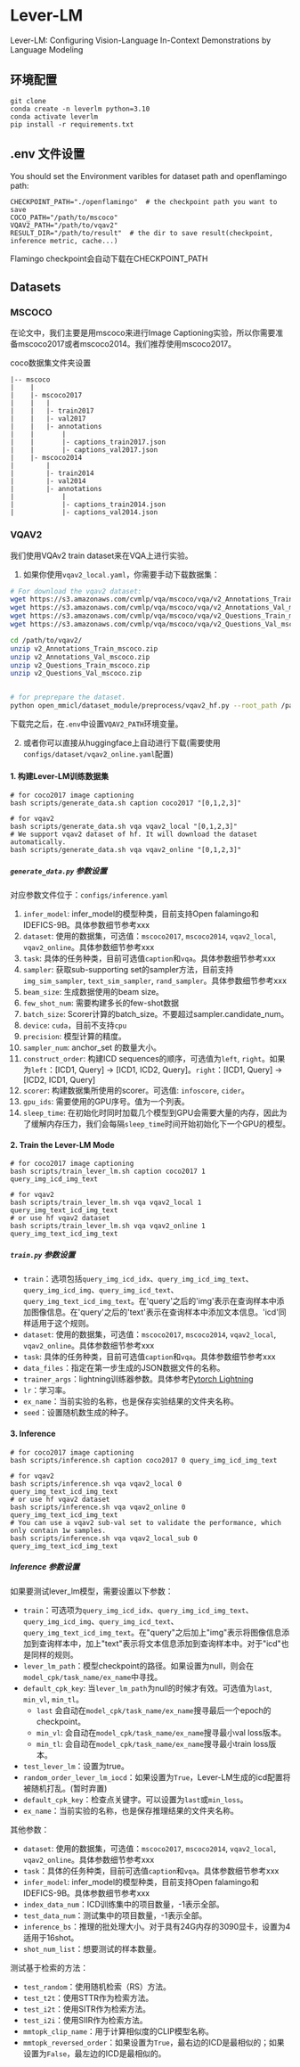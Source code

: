 # Lever-LM
Lever-LM: Configuring Vision-Language In-Context Demonstrations by Language Modeling

## 环境配置
```
git clone 
conda create -n leverlm python=3.10
conda activate leverlm
pip install -r requirements.txt
```

## .env 文件设置
You should set the Environment varibles for dataset path and openflamingo path:
```
CHECKPOINT_PATH="./openflamingo"  # the checkpoint path you want to save
COCO_PATH="/path/to/mscoco"
VQAV2_PATH="/path/to/vqav2"
RESULT_DIR="/path/to/result"  # the dir to save result(checkpoint, inference metric, cache...)
```
Flamingo checkpoint会自动下载在CHECKPOINT_PATH


## Datasets
### MSCOCO
在论文中，我们主要是用mscoco来进行Image Captioning实验，所以你需要准备mscoco2017或者mscoco2014。我们推荐使用mscoco2017。

coco数据集文件夹设置
```
|-- mscoco
|    |
|    |- mscoco2017
|    |   |
|    |   |- train2017
|    |   |- val2017
|    |   |- annotations
|    |       |
|    |       |- captions_train2017.json
|    |       |- captions_val2017.json
|    |- mscoco2014
|        |
|        |- train2014
|        |- val2014
|        |- annotations
|            |
|            |- captions_train2014.json
|            |- captions_val2014.json
```

### VQAV2
我们使用VQAv2 train dataset来在VQA上进行实验。
1. 如果你使用`vqav2_local.yaml`，你需要手动下载数据集：

```bash
# For download the vqav2 dataset:
wget https://s3.amazonaws.com/cvmlp/vqa/mscoco/vqa/v2_Annotations_Train_mscoco.zip -O /path/to/vqav2/
wget https://s3.amazonaws.com/cvmlp/vqa/mscoco/vqa/v2_Annotations_Val_mscoco.zip -O /path/to/vqav2/
wget https://s3.amazonaws.com/cvmlp/vqa/mscoco/vqa/v2_Questions_Train_mscoco.zip -O /path/to/vqav2/
wget https://s3.amazonaws.com/cvmlp/vqa/mscoco/vqa/v2_Questions_Val_mscoco.zip -O /path/to/vqav2/

cd /path/to/vqav2/
unzip v2_Annotations_Train_mscoco.zip
unzip v2_Annotations_Val_mscoco.zip
unzip v2_Questions_Train_mscoco.zip
unzip v2_Questions_Val_mscoco.zip


# for preprepare the dataset.
python open_mmicl/dataset_module/preprocess/vqav2_hf.py --root_path /path/to/vqav2/
```
下载完之后，在`.env`中设置`VQAV2_PATH`环境变量。

2. 或者你可以直接从huggingface上自动进行下载(需要使用`configs/dataset/vqav2_online.yaml`配置)



#### 1. 构建Lever-LM训练数据集

```shell
# for coco2017 image captioning
bash scripts/generate_data.sh caption coco2017 "[0,1,2,3]" 

# for vqav2
bash scripts/generate_data.sh vqa vqav2_local "[0,1,2,3]"
# We support vqav2 dataset of hf. It will download the dataset automatically.
bash scripts/generate_data.sh vqa vqav2_online "[0,1,2,3]"
```

##### `generate_data.py` 参数设置
对应参数文件位于：`configs/inference.yaml`
1. `infer_model`: infer_model的模型种类，目前支持Open falamingo和IDEFICS-9B。具体参数细节参考xxx
2. `dataset`: 使用的数据集，可选值：`mscoco2017`, `mscoco2014`, `vqav2_local`, `vqav2_online`。具体参数细节参考xxx
3. `task`: 具体的任务种类，目前可选值`caption`和`vqa`。具体参数细节参考xxx
4. `sampler`: 获取sub-supporting set的sampler方法，目前支持`img_sim_sampler`, `text_sim_sampler`, `rand_sampler`。具体参数细节参考xxx
5. `beam_size`: 生成数据使用的beam size。
6. `few_shot_num`: 需要构建多长的few-shot数据
7. `batch_size`: Scorer计算的batch_size。不要超过sampler.candidate_num。
8. `device`: `cuda`，目前不支持`cpu`
9. `precision`: 模型计算的精度。
10. `sampler_num`: anchor_set 的数量大小。
11. `construct_order`: 构建ICD sequences的顺序，可选值为`left`, `right`。如果为`left`：[ICD1, Query] -> [ICD1, ICD2, Query]。`right`：[ICD1, Query] -> [ICD2, ICD1, Query]
12. `scorer`: 构建数据集所使用的scorer。可选值: `infoscore`, `cider`。
13. `gpu_ids`: 需要使用的GPU序号。值为一个列表。
14. `sleep_time`: 在初始化时同时加载几个模型到GPU会需要大量的内存，因此为了缓解内存压力，我们会每隔`sleep_time`时间开始初始化下一个GPU的模型。



#### 2. Train the Lever-LM Mode
```shell
# for coco2017 image captioning
bash scripts/train_lever_lm.sh caption coco2017 1 query_img_icd_img_text

# for vqav2
bash scripts/train_lever_lm.sh vqa vqav2_local 1 query_img_text_icd_img_text
# or use hf vqav2 dataset
bash scripts/train_lever_lm.sh vqa vqav2_online 1 query_img_text_icd_img_text
```

##### `train.py` 参数设置
- `train`：选项包括`query_img_icd_idx`、`query_img_icd_img_text`、`query_img_icd_img`、`query_img_icd_text`、`query_img_text_icd_img_text`。在'query'之后的'img'表示在查询样本中添加图像信息。在'query'之后的'text'表示在查询样本中添加文本信息。'icd'同样适用于这个规则。
- `dataset`: 使用的数据集，可选值：`mscoco2017`, `mscoco2014`, `vqav2_local`, `vqav2_online`。具体参数细节参考xxx
- `task`: 具体的任务种类，目前可选值`caption`和`vqa`。具体参数细节参考xxx
- `data_files`：指定在第一步生成的JSON数据文件的名称。
- `trainer_args`：lightning训练器参数。具体参考[Pytorch Lightning](https://lightning.ai/docs/pytorch/stable/common/trainer.html#trainer-class-api)
- `lr`：学习率。
- `ex_name`：当前实验的名称，也是保存实验结果的文件夹名称。
- `seed`：设置随机数生成的种子。


#### 3. Inference
```shell
# for coco2017 image captioning
bash scripts/inference.sh caption coco2017 0 query_img_icd_img_text

# for vqav2
bash scripts/inference.sh vqa vqav2_local 0 query_img_text_icd_img_text
# or use hf vqav2 dataset
bash scripts/inference.sh vqa vqav2_online 0 query_img_text_icd_img_text
# You can use a vqav2 sub-val set to validate the performance, which only contain 1w samples. 
bash scripts/inference.sh vqa vqav2_local_sub 0 query_img_text_icd_img_text
```

##### Inference 参数设置
如果要测试lever_lm模型，需要设置以下参数：
- `train`：可选项为`query_img_icd_idx`、`query_img_icd_img_text`、`query_img_icd_img`、`query_img_icd_text`、`query_img_text_icd_img_text`。在"query"之后加上"img"表示将图像信息添加到查询样本中，加上"text"表示将文本信息添加到查询样本中。对于"icd"也是同样的规则。
- `lever_lm_path`：模型checkpoint的路径。如果设置为null，则会在`model_cpk/task_name/ex_name`中寻找。
- `default_cpk_key`: 当`lever_lm_path`为null的时候才有效。可选值为`last`, `min_vl`, `min_tl`。
    - `last` 会自动在`model_cpk/task_name/ex_name`搜寻最后一个epoch的checkpoint。
    - `min_vl`: 会自动在`model_cpk/task_name/ex_name`搜寻最小val loss版本。
    - `min_tl`: 会自动在`model_cpk/task_name/ex_name`搜寻最小train loss版本。
- `test_lever_lm`：设置为true。
- `random_order_lever_lm_iocd`：如果设置为`True`，Lever-LM生成的icd配置将被随机打乱。(暂时弃置)
- `default_cpk_key`：检查点关键字。可以设置为`last`或`min_loss`。
- `ex_name`：当前实验的名称，也是保存推理结果的文件夹名称。

其他参数：
- `dataset`: 使用的数据集，可选值：`mscoco2017`, `mscoco2014`, `vqav2_local`, `vqav2_online`。具体参数细节参考xxx
- `task`：具体的任务种类，目前可选值`caption`和`vqa`。具体参数细节参考xxx
- `infer_model`: infer_model的模型种类，目前支持Open falamingo和IDEFICS-9B。具体参数细节参考xxx
- `index_data_num`：ICD训练集中的项目数量，-1表示全部。
- `test_data_num`：测试集中的项目数量，-1表示全部。
- `inference_bs`：推理的批处理大小。对于具有24G内存的3090显卡，设置为4适用于16shot。
- `shot_num_list`：想要测试的样本数量。

测试基于检索的方法：
- `test_random`：使用随机检索（RS）方法。
- `test_t2t`：使用STTR作为检索方法。
- `test_i2t`：使用SITR作为检索方法。
- `test_i2i`：使用SIIR作为检索方法。
- `mmtopk_clip_name`：用于计算相似度的CLIP模型名称。
- `mmtopk_reversed_order`：如果设置为`True`，最右边的ICD是最相似的；如果设置为`False`，最左边的ICD是最相似的。
